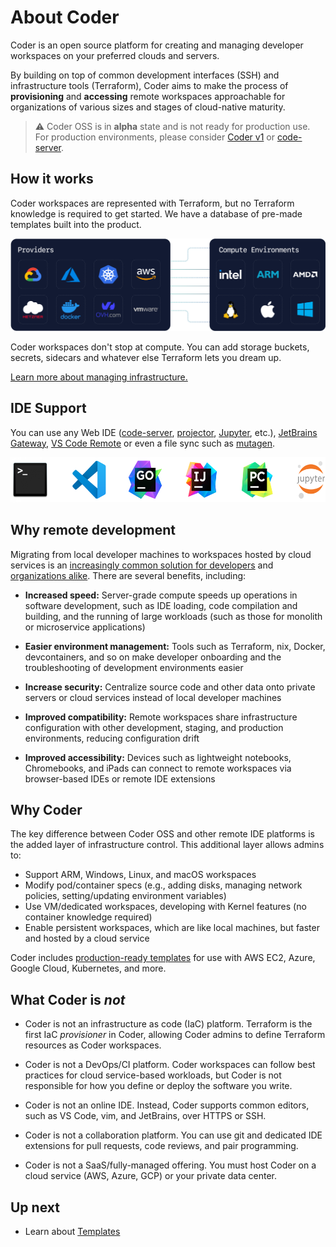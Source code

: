 # About Coder

Coder is an open source platform for creating and managing developer workspaces
on your preferred clouds and servers.

By building on top of common development interfaces (SSH) and infrastructure tools (Terraform), Coder aims to make the process of **provisioning** and **accessing** remote workspaces approachable for organizations of various sizes and stages of cloud-native maturity.

> ⚠️ Coder OSS is in **alpha** state and is not ready for production use. For
> production environments, please consider [Coder v1](https://coder.com/docs) or
> [code-server](https://github.com/cdr/code-server).

## How it works

Coder workspaces are represented with Terraform, but no Terraform knowledge is
required to get started. We have a database of pre-made templates built into the
product.

<p align="center">
  <img src="./images/providers-compute.png">
</p>

Coder workspaces don't stop at compute. You can add storage buckets, secrets, sidecars
and whatever else Terraform lets you dream up.

[Learn more about managing infrastructure.](./templates.md)

## IDE Support

You can use any Web IDE ([code-server](https://github.com/coder/code-server), [projector](https://github.com/JetBrains/projector-server), [Jupyter](https://jupyter.org/), etc.), [JetBrains Gateway](https://www.jetbrains.com/remote-development/gateway/), [VS Code Remote](https://code.visualstudio.com/docs/remote/ssh-tutorial) or even a file sync such as [mutagen](https://mutagen.io/).

<p align="center">
  <img src="./images/ide-icons.svg" height=72>
</p>

## Why remote development

Migrating from local developer machines to workspaces hosted by cloud services
is an [increasingly common solution for
developers](https://blog.alexellis.io/the-internet-is-my-computer/) and
[organizations
alike](https://slack.engineering/development-environments-at-slack). There are
several benefits, including:

- **Increased speed:** Server-grade compute speeds up operations in software
  development, such as IDE loading, code compilation and building, and the
  running of large workloads (such as those for monolith or microservice
  applications)

- **Easier environment management:** Tools such as Terraform, nix, Docker,
  devcontainers, and so on make developer onboarding and the troubleshooting of
  development environments easier

- **Increase security:** Centralize source code and other data onto private
  servers or cloud services instead of local developer machines

- **Improved compatibility:** Remote workspaces share infrastructure
  configuration with other development, staging, and production environments,
  reducing configuration drift

- **Improved accessibility:** Devices such as lightweight notebooks,
  Chromebooks, and iPads can connect to remote workspaces via browser-based IDEs
  or remote IDE extensions

## Why Coder

The key difference between Coder OSS and other remote IDE platforms is the added
layer of infrastructure control. This additional layer allows admins to:

- Support ARM, Windows, Linux, and macOS workspaces
- Modify pod/container specs (e.g., adding disks, managing network policies,
  setting/updating environment variables)
- Use VM/dedicated workspaces, developing with Kernel features (no container
  knowledge required)
- Enable persistent workspaces, which are like local machines, but faster and
  hosted by a cloud service

Coder includes [production-ready templates](https://github.com/coder/coder/tree/c6b1daabc5a7aa67bfbb6c89966d728919ba7f80/examples/templates) for use with AWS EC2,
Azure, Google Cloud, Kubernetes, and more.

## What Coder is _not_

- Coder is not an infrastructure as code (IaC) platform. Terraform is the first
  IaC _provisioner_ in Coder, allowing Coder admins to define Terraform
  resources as Coder workspaces.

- Coder is not a DevOps/CI platform. Coder workspaces can follow best practices
  for cloud service-based workloads, but Coder is not responsible for how you
  define or deploy the software you write.

- Coder is not an online IDE. Instead, Coder supports common editors, such as VS
  Code, vim, and JetBrains, over HTTPS or SSH.

- Coder is not a collaboration platform. You can use git and dedicated IDE
  extensions for pull requests, code reviews, and pair programming.

- Coder is not a SaaS/fully-managed offering. You must host
  Coder on a cloud service (AWS, Azure, GCP) or your private data center.


## Up next
- Learn about [Templates](./templates.md)
